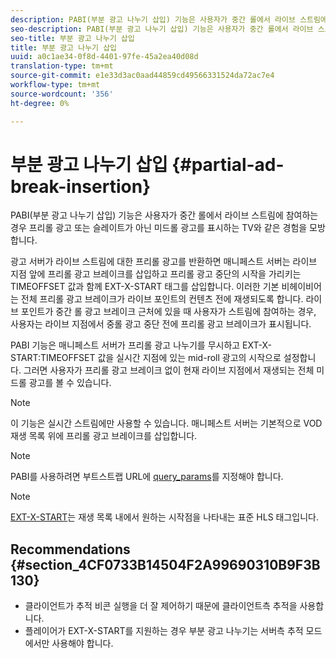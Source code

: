 ```yaml
---
description: PABI(부분 광고 나누기 삽입) 기능은 사용자가 중간 롤에서 라이브 스트림에 참여하는 경우 프리롤 광고 또는 슬레이트가 아닌 미드롤 광고를 표시하는 TV와 같은 경험을 모방합니다.
seo-description: PABI(부분 광고 나누기 삽입) 기능은 사용자가 중간 롤에서 라이브 스트림에 참여하는 경우 프리롤 광고 또는 슬레이트가 아닌 미드롤 광고를 표시하는 TV와 같은 경험을 모방합니다.
seo-title: 부분 광고 나누기 삽입
title: 부분 광고 나누기 삽입
uuid: a0c1ae34-0f8d-4401-97fe-45a2ea40d08d
translation-type: tm+mt
source-git-commit: e1e33d3ac0aad44859cd49566331524da72ac7e4
workflow-type: tm+mt
source-wordcount: '356'
ht-degree: 0%

---
```



# 부분 광고 나누기 삽입 {#partial-ad-break-insertion}

PABI(부분 광고 나누기 삽입) 기능은 사용자가 중간 롤에서 라이브 스트림에 참여하는 경우 프리롤 광고 또는 슬레이트가 아닌 미드롤 광고를 표시하는 TV와 같은 경험을 모방합니다.

광고 서버가 라이브 스트림에 대한 프리롤 광고를 반환하면 매니페스트 서버는 라이브 지점 앞에 프리롤 광고 브레이크를 삽입하고 프리롤 광고 중단의 시작을 가리키는 TIMEOFFSET 값과 함께 EXT-X-START 태그를 삽입합니다. 이러한 기본 비헤이비어는 전체 프리롤 광고 브레이크가 라이브 포인트의 컨텐츠 전에 재생되도록 합니다. 라이브 포인트가 중간 롤 광고 브레이크 근처에 있을 때 사용자가 스트림에 참여하는 경우, 사용자는 라이브 지점에서 중롤 광고 중단 전에 프리롤 광고 브레이크가 표시됩니다.

PABI 기능은 매니페스트 서버가 프리롤 광고 나누기를 무시하고 EXT-X-START:TIMEOFFSET 값을 실시간 지점에 있는 mid-roll 광고의 시작으로 설정합니다. 그러면 사용자가 프리롤 광고 브레이크 없이 현재 라이브 지점에서 재생되는 전체 미드롤 광고를 볼 수 있습니다.

>[!NOTE]
>
>이 기능은 실시간 스트림에만 사용할 수 있습니다. 매니페스트 서버는 기본적으로 VOD 재생 목록 위에 프리롤 광고 브레이크를 삽입합니다.

>[!NOTE]
>
>PABI를 사용하려면 부트스트랩 URL에 [query_params](/help/primetime-ad-insertion/~old-msapi-topics/ms-getting-started/ms-api-query-params.md)를 지정해야 합니다.

>[!NOTE]
>
>[EXT-X-START](https://tools.ietf.org/html/rfc8216#section-4.3.5.2)는 재생 목록 내에서 원하는 시작점을 나타내는 표준 HLS 태그입니다.

## Recommendations {#section_4CF0733B14504F2A99690310B9F3B130}

* 클라이언트가 추적 비콘 실행을 더 잘 제어하기 때문에 클라이언트측 추적을 사용합니다.
* 플레이어가 EXT-X-START를 지원하는 경우 부분 광고 나누기는 서버측 추적 모드에서만 사용해야 합니다.
